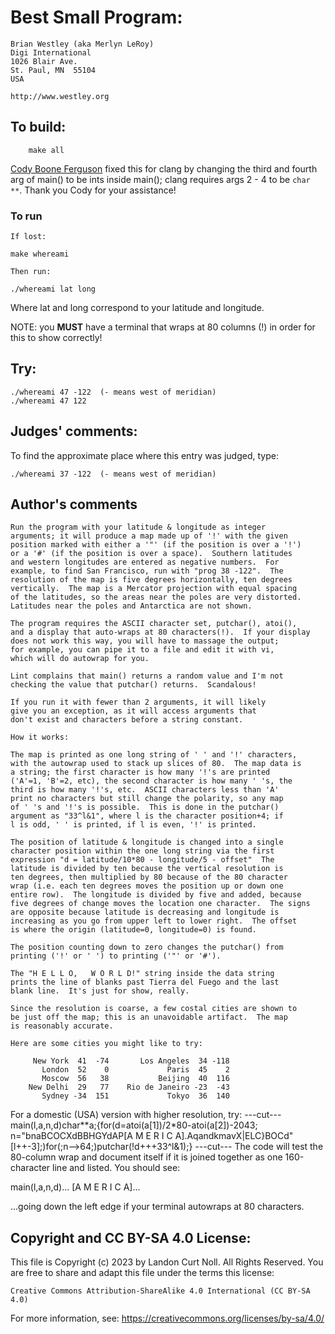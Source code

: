 # Best Small Program:

	Brian Westley (aka Merlyn LeRoy)
	Digi International
	1026 Blair Ave.
	St. Paul, MN  55104
	USA

	http://www.westley.org

## To build:

        make all


[Cody Boone Ferguson](/winners.html#Cody_Boone_Ferguson) fixed this for clang by
changing the third and fourth arg of main() to be ints inside main(); clang
requires args 2 - 4 to be `char **`. Thank you Cody for your assistance!


### To run

    If lost:

	make whereami
    
    Then run:

	./whereami lat long

Where lat and long correspond to your latitude and longitude.

NOTE: you **MUST** have a terminal that wraps at 80 columns (!) in order for this to
show correctly!


## Try:

	./whereami 47 -122	(- means west of meridian)
	./whereami 47 122


## Judges' comments:

To find the approximate place where this entry was judged, type:

	./whereami 37 -122	(- means west of meridian)

   
## Author's comments

    Run the program with your latitude & longitude as integer
    arguments; it will produce a map made up of '!' with the given
    position marked with either a '"' (if the position is over a '!')
    or a '#' (if the position is over a space).  Southern latitudes
    and western longitudes are entered as negative numbers.  For
    example, to find San Francisco, run with "prog 38 -122".  The
    resolution of the map is five degrees horizontally, ten degrees
    vertically.  The map is a Mercator projection with equal spacing
    of the latitudes, so the areas near the poles are very distorted.
    Latitudes near the poles and Antarctica are not shown.

    The program requires the ASCII character set, putchar(), atoi(),
    and a display that auto-wraps at 80 characters(!).  If your display
    does not work this way, you will have to massage the output;
    for example, you can pipe it to a file and edit it with vi,
    which will do autowrap for you.

    Lint complains that main() returns a random value and I'm not
    checking the value that putchar() returns.  Scandalous!

    If you run it with fewer than 2 arguments, it will likely
    give you an exception, as it will access arguments that
    don't exist and characters before a string constant.

    How it works:

    The map is printed as one long string of ' ' and '!' characters,
    with the autowrap used to stack up slices of 80.  The map data is
    a string; the first character is how many '!'s are printed
    ('A'=1, 'B'=2, etc), the second character is how many ' 's, the
    third is how many '!'s, etc.  ASCII characters less than 'A'
    print no characters but still change the polarity, so any map
    of ' 's and '!'s is possible.  This is done in the putchar()
    argument as "33^l&1", where l is the character position+4; if
    l is odd, ' ' is printed, if l is even, '!' is printed.

    The position of latitude & longitude is changed into a single
    character position within the one long string via the first
    expression "d = latitude/10*80 - longitude/5 - offset"  The
    latitude is divided by ten because the vertical resolution is
    ten degrees, then multiplied by 80 because of the 80 character
    wrap (i.e. each ten degrees moves the position up or down one
    entire row).  The longitude is divided by five and added, because
    five degrees of change moves the location one character.  The signs
    are opposite because latitude is decreasing and longitude is
    increasing as you go from upper left to lower right.  The offset
    is where the origin (latitude=0, longitude=0) is found.

    The position counting down to zero changes the putchar() from
    printing ('!' or ' ') to printing ('"' or '#').

    The "H E L L O,   W O R L D!" string inside the data string
    prints the line of blanks past Tierra del Fuego and the last
    blank line.  It's just for show, really.

    Since the resolution is coarse, a few costal cities are shown to
    be just off the map; this is an unavoidable artifact.  The map
    is reasonably accurate.

    Here are some cities you might like to try:

         New York  41  -74       Los Angeles  34 -118
           London  52    0             Paris  45    2
           Moscow  56   38           Beijing  40  116
        New Delhi  29   77    Rio de Janeiro -23  -43
           Sydney -34  151             Tokyo  36  140

For a domestic (USA) version with higher resolution, try:
---cut---
main(l,a,n,d)char**a;{for(d=atoi(a[1])/2*80-atoi(a[2])-2043;
n="bnaBCOCXdBBHGYdAP[A M E R I C A].AqandkmavX|ELC}BOCd"
[l++-3];)for(;n-->64;)putchar(!d+++33^l&1);}
---cut---
The code will test the 80-column wrap and document itself if it is
joined together as one 160-character line and listed.  You should see:

main(l,a,n,d)...
[A M E R I C A]...

...going down the left edge if your terminal autowraps at 80 characters.

## Copyright and CC BY-SA 4.0 License:

This file is Copyright (c) 2023 by Landon Curt Noll.  All Rights Reserved.
You are free to share and adapt this file under the terms this license:

    Creative Commons Attribution-ShareAlike 4.0 International (CC BY-SA 4.0)

For more information, see: https://creativecommons.org/licenses/by-sa/4.0/
